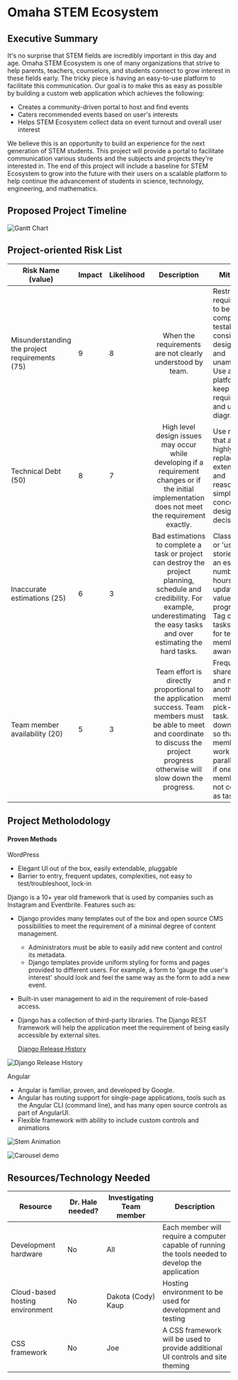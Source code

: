 # Omaha STEM Ecosystem

## Executive Summary

It's no surprise that STEM fields are incredibly important in this day and age.
Omaha STEM Ecosystem is one of many organizations that strive to help parents,
teachers, counselors, and students connect to grow interest in these fields
early. The tricky piece is having an easy-to-use platform to facilitate this
communication. Our goal is to make this as easy as possible by building a
custom web application which achieves the following:

* Creates a community-driven portal to host and find events
* Caters recommended events based on user's interests
* Helps STEM Ecosystem collect data on event turnout and overall user interest

We believe this is an opportunity to build an experience for the next
generation of STEM students. This project will provide a portal to facilitate
communication various students and the subjects and projects they're interested
in. The end of this project will include a baseline for STEM Ecosystem to grow
into the future with their users on a scalable platform to help continue the
advancement of students in science, technology, engineering, and mathematics.

## Proposed Project Timeline

![Gantt Chart](pics/Gantt_Chart.png "")


## Project-oriented Risk List

| Risk Name (value) | Impact | Likelihood | Description | Mitigation |
|-------------------------------------------------------|--------|------------|:---------------------------------------------------------------------------------------------------------------------------------------:|-----------------------------------------------------------------------------------------------------------------------------------------|
| Misunderstanding the project requirements (75) | 9 | 8 | When the requirements are not clearly understood by team. | Restrict requirements to be complete, testable, consistent, design free and unambiguous.  Use a formal platform to keep requirements and use-case diagrams. |
| Technical Debt  (50)        | 8 | 7 | High level design issues may occur while developing if a requirement changes or if the initial implementation does not meet the requirement exactly. | Use methods that are highly replaceable, extendable and reasonably simple, share concerns for design decisions. |
| Inaccurate estimations (25) | 6 | 3 | Bad estimations to complete a task or project can destroy the project planning, schedule and credibility. For example, underestimating the easy tasks and over estimating the hard tasks. | Classify tasks or 'user-stories' with an estimated number of hours and update the value as work progresses. Tag certain tasks as such for team-member awareness. |
| Team member availability (20) | 5 | 3 | Team effort is directly proportional to the application success. Team members must be able to meet and coordinate to discuss the project progress otherwise will slow down the progress. | Frequently share work and notes so another team member can pick-up a task. Break down sprints so that team-members can work in parallel even if one team-member does not complete as task. |

## Project Metholodology

#### Proven Methods 

WordPress 

* Elegant UI out of the box, easily extendable, pluggable
* Barrier to entry, frequent updates, complexities, not easy to test/troubleshoot, lock-in

Django is a 10+ year old framework that is used by companies such as Instagram and Eventbrite. Features such as:

* Django provides many templates out of the box and open source CMS possibilities to meet the requirement of a minimal degree of content management. 

  * Administrators must be able to easily add new content and control its metadata. 
  * Django templates provide uniform styling for forms and pages provided to different users. For example, a form to 'gauge the user's interest' should look and feel the same way as the form to add a new event.

* Built-in user management to aid in the requirement of role-based access. 

* Django has a collection of third-party libraries. The Django REST framework will help the application meet the requirement of being easily accessible by external sites.

  <u>Django Release History</u>

![Django Release History](pics/Django_Release_History.PNG "")

Angular

* Angular is familiar, proven, and developed by Google.
* Angular has routing support for single-page applications, tools such as the Angular CLI (command line), and has many open source controls as part of AngularUI.
* Flexible framework with ability to include custom controls and animations

![Stem Animation](pics/Cube_animation.gif)

![Carousel demo](pics/Carousel_animation.gif)

## Resources/Technology Needed

|Resource  | Dr. Hale needed? | Investigating Team member | Description |
|-------------------|---------|---------------------------|-------------|
|Development hardware| No | All | Each member will require a computer capable of running the tools needed to develop the application |
|Cloud-based hosting environment| No | Dakota (Cody) Kaup | Hosting environment to be used for development and testing|
|CSS framework | No | Joe | A CSS framework will be used to provide additional UI controls and site theming |